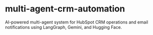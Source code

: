 # multi-agent-crm-automation
AI-powered multi-agent system for HubSpot CRM operations and email notifications using LangGraph, Gemini, and Hugging Face.
